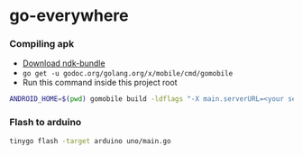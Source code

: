 # go-everywhere

### Compiling apk

- [Download ndk-bundle](https://developer.android.com/ndk/downloads)
- `go get -u godoc.org/golang.org/x/mobile/cmd/gomobile`
- Run this command inside this project root

```bash
ANDROID_HOME=$(pwd) gomobile build -ldflags "-X main.serverURL=<your server url>" -o light.apk github.com/stanleynguyen/go-everywhere/mobo
```

### Flash to arduino

```bash
tinygo flash -target arduino uno/main.go
```
